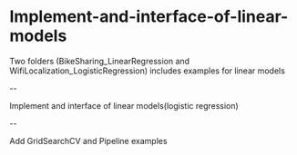 Implement-and-interface-of-linear-models
====

Two folders (BikeSharing_LinearRegression and WifiLocalization_LogisticRegression) includes examples for linear models

--

Implement and interface of linear models(logistic regression)

--

Add GridSearchCV and Pipeline examples
